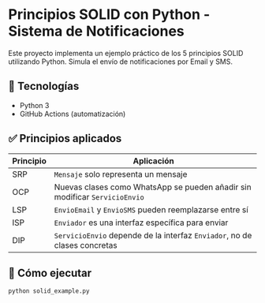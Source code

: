 
# Principios SOLID con Python - Sistema de Notificaciones

Este proyecto implementa un ejemplo práctico de los 5 principios SOLID utilizando Python. Simula el envío de notificaciones por Email y SMS.

## 🔧 Tecnologías
- Python 3
- GitHub Actions (automatización)

## ✅ Principios aplicados

| Principio | Aplicación |
|----------|------------|
| SRP      | `Mensaje` solo representa un mensaje |
| OCP      | Nuevas clases como WhatsApp se pueden añadir sin modificar `ServicioEnvio` |
| LSP      | `EnvioEmail` y `EnvioSMS` pueden reemplazarse entre sí |
| ISP      | `Enviador` es una interfaz específica para enviar |
| DIP      | `ServicioEnvio` depende de la interfaz `Enviador`, no de clases concretas |

## 🚀 Cómo ejecutar
```bash
python solid_example.py
```







